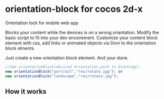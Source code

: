 # orientation-block for cocos 2d-x
Orientation lock for mobile web app

Blocks your content while the devices is on a wrong oriantation. Modify the basic script to fit into your dev envoirement.
Customize your content block element with css, add links or animated objects via Dom to the orientation block elments.

Just create a new orientation block element. And your done.
```javascript
//new orientationBlock(desired Orientation,path to blockimg);
new orientationBlock("portrait","res/rotate.jpg"); or
new orientationBlock("landscape","res/rotate.jpg");
```

## How it works
